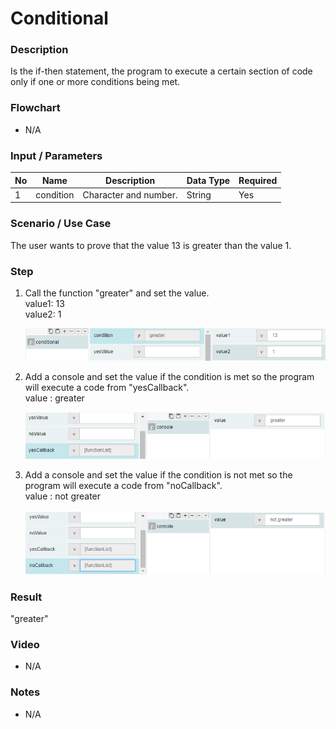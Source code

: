 ﻿# Conditional

### Description

Is the if-then statement, the program to execute a certain section of code only if one or more conditions being met.

### Flowchart

- N/A 

### Input / Parameters

| No | Name | Description | Data Type | Required |
| ------ | ------ | ------ |------ | ------ |
| 1 | condition | Character and number. | String | Yes  |

### Scenario / Use Case

The user wants to prove that the value 13 is greater than the value 1.</br>

### Step

1. Call the function "greater" and set the               value.<br>
   value1: 13<br/>
   value2:  1<br/>
  
   ![](../../../../document/function/Flow/conditional/conditional-step-1.png?raw=true)
   
2. Add a console and set the value if the                condition is met so the program will execute    a     code from "yesCallback".<br>
   value : greater<br/>

   ![](../../../../document/function/Flow/conditional/conditional-step-2.png?raw=true)
   
3. Add a console and set the value if the                condition is not met so the program will              execute a code from "noCallback". <br>
   value : not greater<br/>
   
   ![](../../../../document/function/Flow/conditional/conditional-step-3.png?raw=true)

### Result

"greater" 

### Video

- N/A

<!--[![Video](http://i.imgur.com/Ot5DWAW.png)](https://youtu.be/StTqXEQ2l-Y?t=35s)-->

### Notes

- N/A